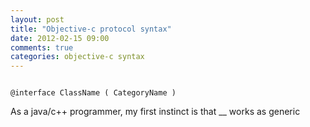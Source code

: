 ```yaml
---
layout: post
title: "Objective-c protocol syntax"
date: 2012-02-15 09:00
comments: true
categories: objective-c syntax
---
```


```

@interface ClassName ( CategoryName ) 

```

As a java/c++ programmer, my first instinct is that __ works as generic

